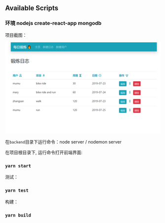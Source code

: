 

## Available Scripts

### 环境 nodejs create-react-app mongodb

项目截图：

![截图](./public/assets/shot1.png)

在`backend`目录下运行命令：node server / nodemon server

在项目根目录下, 运行命令打开前端界面:

### `yarn start`



测试：

### `yarn test`


构建：

### `yarn build`

